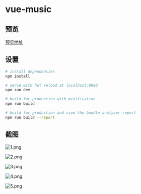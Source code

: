 

# vue-music

## 预览
[预览地址](http://134.175.230.139:8080)

## 设置

``` bash
# install dependencies
npm install

# serve with hot reload at localhost:8080
npm run dev

# build for production with minification
npm run build

# build for production and view the bundle analyzer report
npm run build --report
```

## 截图

![1.png](https://upload-images.jianshu.io/upload_images/7084049-b57f072edfedeb42.png?imageMogr2/auto-orient/strip%7CimageView2/2/w/1240)

![2.png](https://upload-images.jianshu.io/upload_images/7084049-f3f60e531237417b.png?imageMogr2/auto-orient/strip%7CimageView2/2/w/1240)

![3.png](https://upload-images.jianshu.io/upload_images/7084049-a21b71c99fc52392.png?imageMogr2/auto-orient/strip%7CimageView2/2/w/1240)

![4.png](https://upload-images.jianshu.io/upload_images/7084049-e815f5f1e9a429e8.png?imageMogr2/auto-orient/strip%7CimageView2/2/w/1240)

![5.png](https://upload-images.jianshu.io/upload_images/7084049-eef67b6109e2ec9d.png?imageMogr2/auto-orient/strip%7CimageView2/2/w/1240)
